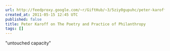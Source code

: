 ```yaml
---
url: http://feedproxy.google.com/~r/GiftHub/~3/5ziy0gupuhc/peter-karoff-on-the-poetry-and-practice-of-philanthropy.html
created_at: 2011-05-15 12:45 UTC
published: false
title: Peter Karoff on The Poetry and Practice of Philanthropy
tags: []
---
```


"untouched capacity"
